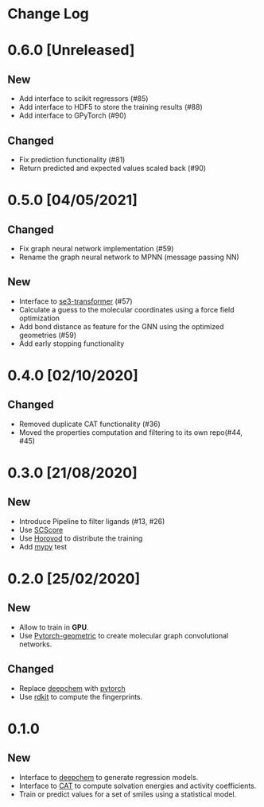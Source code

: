 # Change Log

# 0.6.0 [Unreleased]
## New
* Add interface to scikit regressors (#85)
* Add interface to HDF5 to store the training results (#88)
* Add interface to GPyTorch (#90)

## Changed
* Fix prediction functionality (#81)
* Return predicted and expected values scaled back (#90)

# 0.5.0 [04/05/2021]
## Changed
* Fix graph neural network implementation (#59)
* Rename the graph neural network to MPNN (message passing NN)

## New
* Interface to [se3-transformer](https://www.dgl.ai/pages/start.html) (#57)
* Calculate a guess to the molecular coordinates using a force field optimization
* Add bond distance as feature for the GNN using the optimized geometries (#59)
* Add early stopping functionality

# 0.4.0 [02/10/2020]

## Changed
* Removed duplicate CAT functionality (#36)
* Moved the properties computation and filtering to its own repo(#44, #45)

# 0.3.0 [21/08/2020]

## New
* Introduce Pipeline to filter ligands (#13, #26)
* Use [SCScore](https://pubs.acs.org/doi/10.1021/acs.jcim.7b00622)
* Use [Horovod](https://github.com/horovod/horovod) to distribute the training 
* Add [mypy](http://mypy-lang.org/) test

# 0.2.0 [25/02/2020]

## New
* Allow to  train in **GPU**.
* Use [Pytorch-geometric](https://github.com/rusty1s/pytorch_geometric) to create molecular graph convolutional networks.

## Changed
* Replace [deepchem](https://deepchem.io/) with [pytorch](https://pytorch.org)
* Use [rdkit](https://www.rdkit.org) to compute the fingerprints.

# 0.1.0

## New

* Interface to [deepchem](https://deepchem.io/) to generate regression models.
* Interface to [CAT](https://github.com/nlesc-nano/CAT) to compute solvation energies and activity coefficients.
* Train or predict values for a set of smiles using a statistical model.
